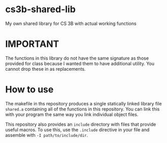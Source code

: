 # cs3b-shared-lib
My own shared library for CS 3B with actual working functions

# IMPORTANT
The functions in this library do not have the same signature as those provided for class because I wanted them to have additional utility. You cannot drop these in as replacements.

# How to use
The makefile in ths repository produces a single statically linked library file `shared.a` containing all of the functions in this repository. You can link this with your program the same way you link individual object files.

This repository also provides an `include` directory with files that provide useful macros. To use this, use the `.include` directive in your file and assemble with `-I path/to/include/dir`.
